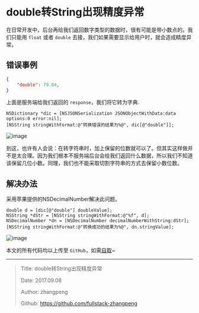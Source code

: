 # double转String出现精度异常

在日常开发中，后台再给我们返回数字类型的数据时，很有可能是带小数点的。我们只能用 `float` 或者 `double` 去接，我们如果需要显示给用户时，就会造成精度异常。

## 错误事例

```json
{
    "double": 79.04,
}
```

上面是服务端给我们返回的 `response`，我们将它转为字典.

```objc
NSDictionary *dic = [NSJSONSerialization JSONObjectWithData:data options:0 error:nil];
[NSString stringWithFormat:@"转换错误的结果为%@", dic[@"double"]];
```

![image](http://upload-images.jianshu.io/upload_images/4835393-f9daffa66dafa028.jpeg?imageMogr2/auto-orient/strip%7CimageView2/2/w/1240)

到这，也许有人会说：在转字符串时，加上保留的位数就可以了。但其实这样做并不是太合理。因为我们根本不服务端后台会给我们返回什么数据，所以我们不知道该保留几位小数。同理，我们也不能采取切割字符串的方式去保留小数位数。

## 解决办法

采用苹果提供的NSDecimalNumber解决此问题。

```objc
double d = [dic[@"double"] doubleValue];
NSString *dStr = [NSString stringWithFormat:@"%f", d];
NSDecimalNumber *dn = [NSDecimalNumber decimalNumberWithString:dStr];
[NSString stringWithFormat:@"转换成功的结果为%@", dn.stringValue];
```

![image](http://upload-images.jianshu.io/upload_images/4835393-f9daffa66dafa028.jpeg?imageMogr2/auto-orient/strip%7CimageView2/2/w/1240)

本文的所有代码均以上传至 `GitHub`，如需[自取](https://github.com/fullstack-zhangpeng/P_App_OC.git)~

---

> Title: double转String出现精度异常
>
> Date: 2017.09.08
>
> Author: zhangpeng
>
> Github: <https://github.com/fullstack-zhangpeng>
